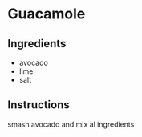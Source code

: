 # Guacamole
## Ingredients 
* avocado
* lime 
* salt 
## Instructions 
smash avocado and mix al ingredients
